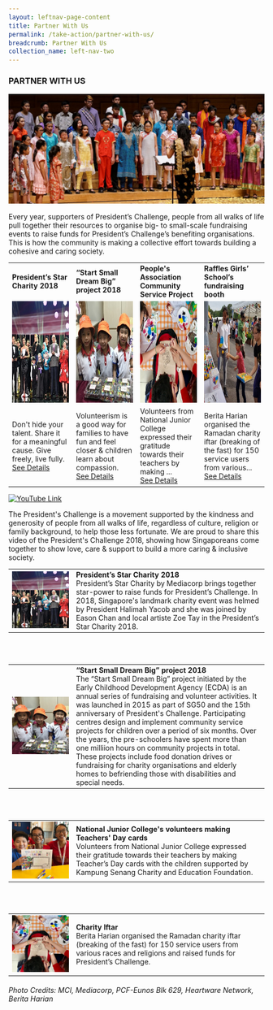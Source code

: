 ```yaml
---
layout: leftnav-page-content
title: Partner With Us
permalink: /take-action/partner-with-us/
breadcrumb: Partner With Us
collection_name: left-nav-two
---
```


### PARTNER WITH US

![Partner With Us Banner](/images/p-w-us6.jpg "Partner With Us Banner")

Every year, supporters of President’s Challenge, people from all walks of life pull together their resources to organise big- to small-scale fundraising events to raise funds for President’s Challenge’s benefiting organisations. This is how the community is making a collective effort towards building a cohesive and caring society.
 

<table width="100%" cellpadding="10px" cellspacing="10px" border="0"><tr>
<td width="25%"><b>President’s Star Charity 2018</b> </td>
<td width="25%"><b>“Start Small Dream Big” project 2018</b>  </td>
<td width="25%"><b>People's Association Community Service Project</b></td>
<td width="25%"><b>Raffles Girls’ School’s fundraising booth</b></td>
</tr><tr>
<td align="center"><a href="#tagP1"> <img src="/images/President-s-Star-Charity.jpg" style="width:200px;height:200px;" alt="President-s-Star-Charity" border="0"> </a></td>
<td align="center"><a href="#tagP2"> <img src="/images/PCF-Eunos_2.jpg" style="width:200px;height:200px;" alt="Start Small Dream Big" border="0"></a> </td>
<td align="center"><a href="#tagP3"> <img src="/images/PA.jpg" style="width:200px;height:200px;" alt="National Junior College" border="0"> </a></td>
<td align="center"><a href="#tagP4"> <img src="/images/Partner-Story4.jpg" style="width:200px;height:200px;" alt="Charity Iftar" border="0"></a> </td>
</tr>
<tr><td>Don't hide your talent. Share it for a meaningful cause. Give freely, live fully.<br> <a href="#tagP1">See Details</a></td>
<td>Volunteerism is a good way for families to have fun and feel closer & children learn about compassion. <br> <a href="#tagP2">See Details</a></td>
<td>Volunteers from National Junior College expressed their gratitude towards their teachers by making ...<br> <a href="#tagP3">See Details</a></td>
<td>Berita Harian organised the Ramadan charity iftar (breaking of the fast) for 150 service users from various...<br><a href="#tagP4">See Details</a></td>
</tr>
</table>
 

<!--[![YouTube Link](https://img.youtube.com/vi/aimBFH3b3gI/0.jpg)](https://www.youtube.com/watch?v=aimBFH3b3gI)-->
[![YouTube Link](https://img.youtube.com/vi/w1hGcNaUIEM/0.jpg)](https://www.youtube.com/watch?v=w1hGcNaUIEM)

The President's Challenge is a movement supported by the kindness and generosity of people from all walks of life, regardless of culture, religion or family background, to help those less fortunate. We are proud to share this video of the President's Challenge 2018, showing how Singaporeans come together to show love, care & support to build a more caring & inclusive society.

 
<table width="100%" id="tagP1"> 
  <tr><td width="25%">  <img src="/images/Partner_President_StarCharity.jpg" width="300px"> </td><td> 
   <b> President’s Star Charity 2018</b><br>
   President’s Star Charity by Mediacorp brings together star-power to raise funds for President’s Challenge. In 2018, Singapore's landmark charity event was helmed by President Halimah Yacob and she was joined by Eason Chan and local artiste Zoe Tay in the President’s Star Charity 2018.</td></tr></table>
<br><BR>
<table width="100%" id="tagP2"> 
  <tr><td width="25%">  <img src="/images/Partner_PCF.jpg" width="300px"> </td><td><b>“Start Small Dream Big” project 2018</b> <br>The “Start Small Dream Big” project initiated by the Early Childhood Development Agency (ECDA) is an annual series of fundraising and volunteer activities. It was launched in 2015 as part of SG50 and the 15th anniversary of President's Challenge. Participating centres design and implement community service projects for children over a period of six months. Over the years, the pre-schoolers have spent more than one milliion hours on community projects in total. These projects include food donation drives or fundraising for charity organisations and elderly homes to befriending those with disabilities and special needs.</td></tr></table>
<br><BR>
<table width="100%"  id="tagP3"> 
  <tr><td width="25%">  <img src="/images/Partner_NJC_Teachers.jpg" width="300px"> </td><td> <b>
   National Junior College's volunteers making Teachers' Day cards</b> <br>
Volunteers from National Junior College expressed their gratitude towards their teachers by making Teacher’s Day cards with the children supported by Kampung Senang Charity and Education Foundation.</td></tr></table>
<br><BR>
<table width="100%"  id="tagP4"> 
  <tr><td width="25%"> <img src="/images/Partner_PA.jpg" width="300px"> </td><td> <b>
   Charity Iftar </b><br> Berita Harian organised the Ramadan charity iftar (breaking of the fast) for 150 service users from various races and religions and raised funds for President’s Challenge.</td></tr></table>


###### Photo Credits: *MCI, Mediacorp, PCF-Eunos Blk 629, Heartware Network, Berita Harian*
